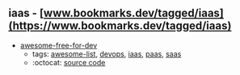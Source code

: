 iaas - [www.bookmarks.dev/tagged/iaas](https://www.bookmarks.dev/tagged/iaas)
---
* [awesome-free-for-dev](https://github.com/ripienaar/free-for-dev#readme)
    * tags: [awesome-list](../tagged/awesome-list.md), [devops](../tagged/devops.md), [iaas](../tagged/iaas.md), [paas](../tagged/paas.md), [saas](../tagged/saas.md)
    * :octocat: [source code](https://github.com/ripienaar/free-for-dev#readme)
